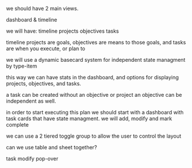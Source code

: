 we should have 2 main views. 

dashboard & timeline

we will have:
timeline projects
objectives
tasks


timeline projects are goals, objectives are means to those goals, and tasks are when you execute, or plan to

we will use a dynamic basecard system for independent state managment by type-item

this way we can have stats in the dashboard, and options for displaying projects, objectives, and tasks. 

a task can be created without an objective or project
an objective can be independent as well.


in order to start executing this plan we should start with a dashboard with task cards
that have state managment. we will add, modify and mark complete

we can use a 2 tiered toggle group to allow the user to control the layout


can we use table and sheet together?

task modify pop-over
